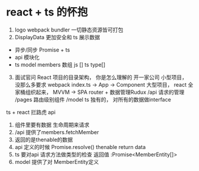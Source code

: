 # react + ts 的怀抱

1. logo
  webpack bundler
  一切静态资源皆可打包
2. DisplayData  更加安全和
  ts  展示数据
  - 异步/同步 Promise + ts
  - api  模块化
  - ts  model 
  members  数组
  js []   ts  type[]
3. 面试官问 React  项目的目录架构， 你是怎么理解的
  开一家公司  小型项目， 没那么多要求   webpack index.ts -> App -> Component
  大型项目， react 全家桶组织起来， MVVM -> SPA router + 数据管理Rudux
  /api  请求的管理
  /pages  路由级别组件
  /model  ts 独有的，  对所有的数据做interface 


  ts + react  拦路虎 api
  1. 组件里要有数据 生命周期来请求
  2. /api 提供了members.fetchMember
  3. 返回的是thenable的数据  
  4. api 定义的时候 Promise.resolve()  thenable return data
  5. ts 要对api 请求方法做类型的检查 返回值
    :Promise<MemberEntity[]>
  6. model 提供了对 MemberEntity定义
  